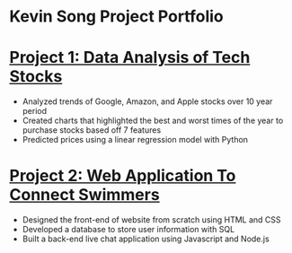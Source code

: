 # Kevin Song Project Portfolio

# [Project 1: Data Analysis of Tech Stocks](https://github.com/swimkevin/swimkevin.github.io)
* Analyzed trends of Google, Amazon, and Apple stocks over 10 year period
* Created charts that highlighted the best and worst times of the year to purchase stocks based off 7 features
* Predicted prices using a linear regression model with Python

# [Project 2: Web Application To Connect Swimmers](https://github.com/swimkevin/SwimChats)
* Designed the front-end of website from scratch using HTML and CSS
* Developed a database to store user information with SQL
* Built a back-end live chat application using Javascript and Node.js
